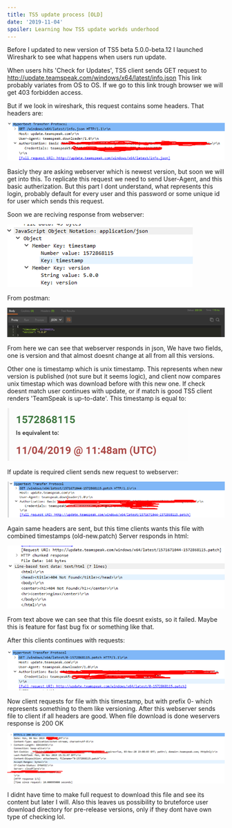 ```yaml
---
title: TS5 update process [OLD]
date: '2019-11-04'
spoiler: Learning how TS5 update workds underhood
---
```


Before I updated to new version of TS5 beta 5.0.0-beta.12 I launched Wireshark to see what happens when users run update.

When users hits 'Check for Updates', TS5 client sends GET request to http://update.teamspeak.com/windows/x64/latest/info.json
This link probably variates from OS to OS.
If we go to this link trough browser we will get 403 forbidden access.

But if we look in wireshark, this request contains some headers.
That headers are:

![Wireshark 1](./wireshark1.png)


Basicly they are asking webserver which is newest version, but soon we will get into this.
To replicate this request we need to send User-Agent, and this basic autherization. But this part I dont understand, what represents this login, probably default for every user and this password or some unique id for user which sends this request.

Soon we are reciving response from webserver:

![Wireshark 2](./wireshark2.png)

From postman:

![POSTMAN 1](./postman1.png)


From here we can see that webserver responds in json,
We have two fields, one is version and that almost doesnt change at all from all this versions.

Other one is timestamp which is unix timestamp. This represents when new version is published (not sure but it seems logic), and client now compares unix timestap which was download before with this new one. If check doesnt match user continues with update, or if match is good TS5 client renders 'TeamSpeak is up-to-date'.
This timestamp is equal to:

![TIMESTAMP 1](./timestamp1.png)

If update is required client sends new request to webserver:

![WIRESHARK 3](./wireshark3.png)

Again same headers are sent, but this time clients wants this file with combined timestamps (old-new.patch)
Server responds in html:

![WIRESHARK 4](./wireshark4.png)

From text above we can see that this file doesnt exists, so it failed. Maybe this is feature for fast bug fix or something like that.

After this clients continues with requests:

![WIRESHARK 5](./wireshark5.png)


Now client requests for file with this timestamp, but with prefix 0- which represents something to them like versioning.
After this webserver sends file to client if all headers are good.
When file download is done weservers response is 200 OK

![WIRESHARK 6](./wireshark6.png)

I didnt have time to make full request to download this file and see its content but later I will.
Also this leaves us possibility to bruteforce user download directory for pre-release versions, only if they dont have own type of checking lol.

